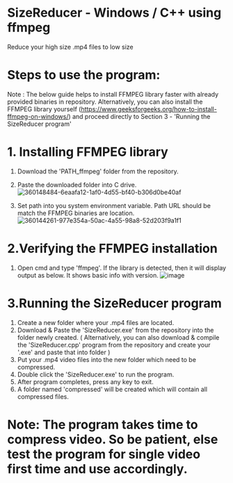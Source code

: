 # SizeReducer - Windows / C++ using ffmpeg

Reduce your high size .mp4 files to low size

# Steps to use the program:

Note : The below guide helps to install FFMPEG library faster with already provided binaries in repository. Alternatively, you can also install the FFMPEG library yourself (https://www.geeksforgeeks.org/how-to-install-ffmpeg-on-windows/) and proceed directly to Section 3 - 'Running the SizeReducer program'

# 1. Installing FFMPEG library

1. Download the 'PATH_ffmpeg' folder from the repository.
2. Paste the downloaded folder into C drive.
   ![360148484-6eaafa12-1af0-4d55-bf40-b306d0be40af](https://github.com/user-attachments/assets/bfd708ae-0271-4fde-8d39-9aa789c0eecc)

3. Set path into you system environment variable. Path URL should be match the FFMPEG binaries are location.
   ![360144261-977e354a-50ac-4a55-98a8-52d203f9a1f1](https://github.com/user-attachments/assets/7efcd51e-6171-423b-9485-206fb8d43eaa)

# 2.Verifying the FFMPEG installation

1. Open cmd and type 'ffmpeg'. If the library is detected, then it will display output as below. It shows basic info with version.
   ![image](https://github.com/user-attachments/assets/7bcc1d86-3211-4a19-8b12-9631e2099c97)

# 3.Running the SizeReducer program

1. Create a new folder where your .mp4 files are located.
2. Download & Paste the 'SizeReducer.exe' from the repository into the folder newly created. ( Alternatively, you can also download & compile the 'SizeReducer.cpp' program from the repository and create your '.exe' and paste that into folder )
3. Put your .mp4 video files into the new folder which need to be compressed.
4. Double click the 'SizeReducer.exe' to run the program.
5. After program completes, press any key to exit.
6. A folder named 'compressed' will be created which will contain all compressed files.

# Note: The program takes time to compress video. So be patient, else test the program for single video first time and use accordingly.
